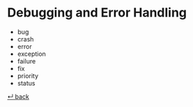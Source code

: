 # Debugging and Error Handling

  - bug
  - crash
  - error
  - exception
  - failure
  - fix
  - priority
  - status

[↵ back](../README.md)
